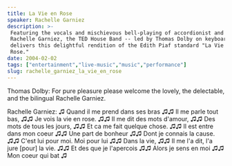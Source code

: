 ```yaml
---
title: La Vie en Rose
speaker: Rachelle Garniez
description: >-
 Featuring the vocals and mischievous bell-playing of accordionist and singer
 Rachelle Garniez, the TED House Band -- led by Thomas Dolby on keyboard --
 delivers this delightful rendition of the Edith Piaf standard "La Vie en
 Rose."
date: 2004-02-02
tags: ["entertainment","live-music","music","performance"]
slug: rachelle_garniez_la_vie_en_rose
---
```


Thomas Dolby: For pure pleasure please welcome the lovely, the delectable, and the
bilingual Rachelle Garniez. 

Rachelle Garniez: ♫ Quand il me prend dans ses bras ♫♫ Il me parle tout bas, ♫♫ Je vois
la vie en rose. ♫♫ Il me dit des mots d'amour, ♫♫ Des mots de tous les jours, ♫♫ Et ca
me fait quelque chose. ♫♫ Il est entre dans mon coeur ♫♫ Une part de bonheur ♫♫ Dont je
connais la cause. ♫♫ C'est lui pour moi. Moi pour lui ♫♫ Dans la vie, ♫♫ Il me l'a dit,
 l'a jure [pour] la vie. ♫♫ Et des que je l'apercois ♫♫ Alors je sens en moi ♫♫ Mon coeur
qui bat ♫

<!--
ad_duration=3.33
comment_count=39
event="TED2004"
intro_duration=11.82
is_subtitle_required="False"
is_talk_featured="True"
language="en"
language_swap="False"
native_language="en"
number_of_related_talks=6
number_of_speakers=2
number_of_subtitled_videos=32
number_of_tags=4
number_of_talk_download_languages=34
number_of_talk_more_resources=0
number_of_talk_recommendations=0
number_of_talks_take_actions=0
post_ad_duration=0.83
published_timestamp="2007-04-16 05:35:00"
recording_date="2004-02-02"
speaker_description="Musician"
speaker_is_published=1
speaker_name="Rachelle Garniez"
talk_id=115
talk_name="La Vie en Rose"
talks_tags=["entertainment","live-music","music","performance"]
url_photo_speaker="https://pe.tedcdn.com/images/ted/47072_254x191.jpg"
url_photo_talk="https://pe.tedcdn.com/images/ted/426_480x360.jpg"
url_webpage="https://www.ted.com/talks/rachelle_garniez_la_vie_en_rose"
video_type_name="TED Stage Talk"
-->